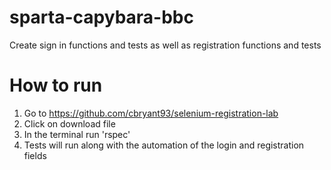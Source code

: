 # sparta-capybara-bbc
Create sign in functions and tests as well as registration functions and tests

# How to run
1. Go to https://github.com/cbryant93/selenium-registration-lab
2. Click on download file
3. In the terminal run 'rspec'
4. Tests will run along with the automation of the login and registration fields 
